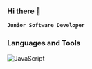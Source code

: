 ### Hi there 👋

**`Junior Software Developer`**

### Languages and Tools

<p align="left">
  <img src="https://cdn.jsdelivr.net/gh/devicons/devicon/icons/javascript/javascript-original.svg" alt="JavaScript">
</p>

<!--
**bahargumuser/bahargumuser** is a ✨ _special_ ✨ repository because its `README.md` (this file) appears on your GitHub profile.

Here are some ideas to get you started:

- 🔭 I’m currently working on ...
- 🌱 I’m currently learning ...
- 👯 I’m looking to collaborate on ...
- 🤔 I’m looking for help with ...
- 💬 Ask me about ...
- 📫 How to reach me: ...
- 😄 Pronouns: ...
- ⚡ Fun fact: ...
  -->
